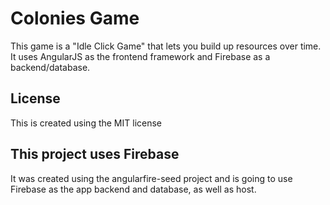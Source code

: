 # Colonies Game

This game is a "Idle Click Game" that lets you build up resources over time.
It uses AngularJS as the frontend framework and Firebase as a backend/database.

## License

This is created using the MIT license

## This project uses Firebase

It was created using the angularfire-seed project and is going to use Firebase as the app backend and database, as well as host.
